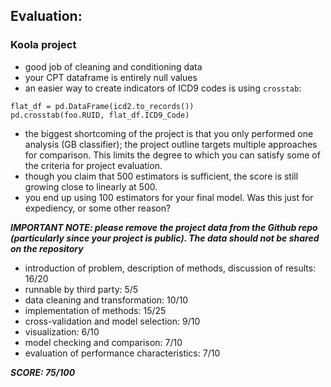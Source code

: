## Evaluation:

### Koola project

- good job of cleaning and conditioning data
- your CPT dataframe is entirely null values
- an easier way to create indicators of ICD9 codes is using `crosstab`:

```
flat_df = pd.DataFrame(icd2.to_records())
pd.crosstab(foo.RUID, flat_df.ICD9_Code)
```

- the biggest shortcoming of the project is that you only performed one analysis (GB classifier); the project outline targets multiple approaches for comparison. This limits the degree to which you can satisfy some of the criteria for project evaluation.
- though you claim that 500 estimators is sufficient, the score is still growing close to linearly at 500.
- you end up using 100 estimators for your final model. Was this just for expediency, or some other reason?

***IMPORTANT NOTE: please remove the project data from the Github repo (particularly since your project is public). The data should not be shared on the repository***

* introduction of problem, description of methods, discussion of results: 16/20
* runnable by third party: 5/5
* data cleaning and transformation: 10/10
* implementation of methods: 15/25
* cross-validation and model selection: 9/10
* visualization: 6/10
* model checking and comparison: 7/10
* evaluation of performance characteristics: 7/10

***SCORE: 75/100***